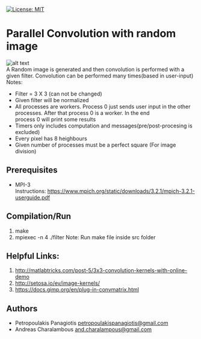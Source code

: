 [![License: MIT](https://img.shields.io/badge/License-MIT-yellow.svg)](https://opensource.org/licenses/MIT)
# Parallel Convolution with random image
![alt text](https://i1.wp.com/jeanvitor.com/wp-content/uploads/2017/07/6zX2c.png?w=364&ssl=1) <br />
A Random image is generated and then convolution is performed with a given filter. Convolution can be performed many times(based in user-input)  <br /> 
Notes:
* Filter = 3 X 3 (can not be changed)
* Given filter will be normalized
* All processes are workers. Process 0 just sends user input in the other processes. After that process 0 is a worker. In the end <br />
  process 0 will print some results
* Timers only includes computation and messages(pre/post-procesing is excluded)
* Every pixel has 8 heighbours 
* Given number of processes must be a perfect square (For image division)

## Prerequisites
* MPI-3 <br />
Instructions: https://www.mpich.org/static/downloads/3.2.1/mpich-3.2.1-userguide.pdf

## Compilation/Run
1. make
2. mpiexec -n 4 ./filter
Note: Run make file inside src folder  

## Helpful Links: 
1. http://matlabtricks.com/post-5/3x3-convolution-kernels-with-online-demo
2. http://setosa.io/ev/image-kernels/
3. https://docs.gimp.org/en/plug-in-convmatrix.html

## Authors
* Petropoulakis Panagiotis petropoulakispanagiotis@gmail.com
* Andreas Charalambous and.charalampous@gmail.com
